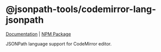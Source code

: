 # @jsonpath-tools/codemirror-lang-jsonpath

[Documentation](https://vosa53.github.io/jsonpath-tools/documentation/editor/codemirror-extension) | [NPM Package](https://www.npmjs.com/package/@jsonpath-tools/codemirror-lang-jsonpath)

JSONPath language support for CodeMirror editor.
